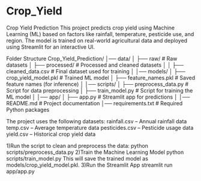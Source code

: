 # Crop_Yield
Crop Yield Prediction
This project predicts crop yield using Machine Learning (ML) based on factors like rainfall, temperature, pesticide use, and region. The model is trained on real-world agricultural data and deployed using Streamlit for an interactive UI.

Folder Structure
Crop_Yield_Prediction/
│── data/
│   ├── raw/                      # Raw datasets
│   ├── processed/                 # Processed and cleaned datasets
│   │   ├── cleaned_data.csv       # Final dataset used for training
│
│── models/
│   ├── crop_yield_model.pkl       # Trained ML model
│   ├── feature_names.pkl          # Saved feature names (for inference)
│
│── scripts/
│   ├── preprocess_data.py         # Script for data preprocessing
│   ├── train_model.py             # Script for training the ML model
│
│── app/
│   ├── app.py                     # Streamlit app for predictions
│
│── README.md                      # Project documentation
│── requirements.txt                # Required Python packages

The project uses the following datasets:
rainfall.csv – Annual rainfall data
temp.csv – Average temperature data
pesticides.csv – Pesticide usage data
yield.csv – Historical crop yield data

1)Run the script to clean and preprocess the data:
python scripts/preprocess_data.py
2)Train the Machine Learning Model
python scripts/train_model.py
This will save the trained model as models/crop_yield_model.pkl.
3)Run the Streamlit App
streamlit run app/app.py
